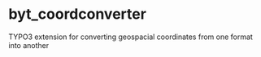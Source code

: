 byt_coordconverter
==================

TYPO3 extension for converting geospacial coordinates from one format into another
